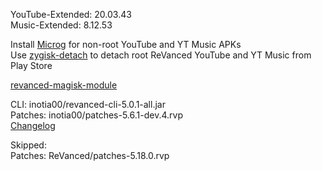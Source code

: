 YouTube-Extended: 20.03.43  
Music-Extended: 8.12.53  

Install [Microg](https://github.com/ReVanced/GmsCore/releases) for non-root YouTube and YT Music APKs  
Use [zygisk-detach](https://github.com/j-hc/zygisk-detach) to detach root ReVanced YouTube and YT Music from Play Store  

[revanced-magisk-module](https://github.com/j-hc/revanced-magisk-module)
  
CLI: inotia00/revanced-cli-5.0.1-all.jar  
Patches: inotia00/patches-5.6.1-dev.4.rvp  
[Changelog](https://github.com/inotia00/revanced-patches/releases/tag/v5.6.1-dev.4)  

Skipped:  
Patches: ReVanced/patches-5.18.0.rvp    
